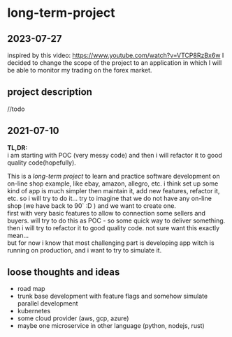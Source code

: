 # long-term-project

## 2023-07-27
inspired by this video:
https://www.youtube.com/watch?v=VTCP8RzBx6w
I decided to change the scope of the project to an application in which I will be able to monitor my trading on the forex market.


## project description
//todo



## 2021-07-10
**TL,DR:**   
i am starting with POC (very messy code) and then i will refactor it to good quality code(hopefully).


This is a _long-term project_ to learn and practice software development on on-line shop example, like ebay, amazon, allegro, etc.
i think set up some kind of app is much simpler then maintain it, add new features, refactor it, etc.
so i will try to do it... try to imagine that we do not have any on-line shop (we have back to 90` :D ) and we want to create one.  
first with very basic features to allow to connection some sellers and buyers. will try to do this as POC - so some quick way to deliver something.
then i will try to refactor it to good quality code. not sure want this exactly mean...  
but for now i know that most challenging part is developing app witch is running on production, and i want to try to simulate it.

## loose thoughts and ideas
* road map
* trunk base development with feature flags and somehow simulate parallel development
* kubernetes
* some cloud provider (aws, gcp, azure)
* maybe one microservice in other language (python, nodejs, rust)
